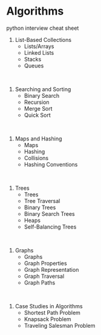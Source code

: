 # Algorithms
python interview cheat sheet

1. List-Based Collections  
   - Lists/Arrays  
   - Linked Lists  
   - Stacks  
   - Queues  
<br/>

1. Searching and Sorting
   - Binary Search
   - Recursion
   - Merge Sort
   - Quick Sort  
<br/>

1. Maps and Hashing
   - Maps  
   - Hashing  
   - Collisions  
   - Hashing Conventions  
<br/>

1. Trees  
   - Trees  
   - Tree Traversal  
   - Binary Trees  
   - Binary Search Trees  
   - Heaps  
   - Self-Balancing Trees  
<br/>

1. Graphs  
   - Graphs  
   - Graph Properties  
   - Graph Representation  
   - Graph Traversal  
   - Graph Paths  
<br/>

1. Case Studies in Algorithms  
   - Shortest Path Problem  
   - Knapsack Problem  
   - Traveling Salesman Problem  
<br/>

